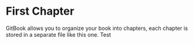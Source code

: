 # First Chapter

GitBook allows you to organize your book into chapters, each chapter is stored in a separate file like this one.
Test
